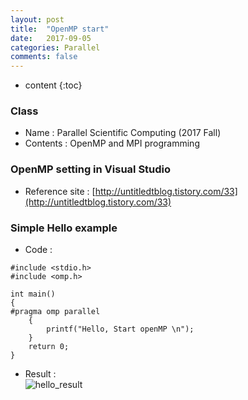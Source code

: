 ```yaml
---
layout: post
title:  "OpenMP start"
date:   2017-09-05
categories: Parallel
comments: false
---
```


* content
{:toc}

### Class
* Name : Parallel Scientific Computing (2017 Fall)
* Contents : OpenMP and MPI programming

### OpenMP setting in Visual Studio
* Reference site :  [http://untitledtblog.tistory.com/33](http://untitledtblog.tistory.com/33)

### Simple Hello example
* Code :   
```
#include <stdio.h>
#include <omp.h>

int main()
{
#pragma omp parallel
	{
		printf("Hello, Start openMP \n");
	}
	return 0;
}
```

* Result :   
![hello_result](D:\github\HanulK.github.io\_posts\Parallel\hello.PNG)
